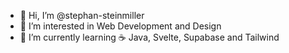 - 👋 Hi, I’m @stephan-steinmiller
- 👀 I’m interested in Web Development and Design
- 🌱 I’m currently learning ☕️ Java, Svelte, Supabase and Tailwind

<!---
- 📫 How to reach me: stephansteinmiller@proton.me
- 💞️ I’m looking to collaborate on ...
stephan-steinmiller/stephan-steinmiller is a ✨ special ✨ repository because its `README.md` (this file) appears on your GitHub profile.
You can click the Preview link to take a look at your changes.
--->
